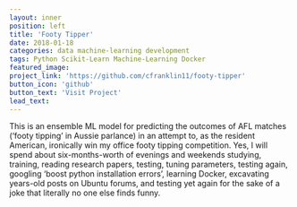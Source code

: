 ```yaml
---
layout: inner
position: left
title: 'Footy Tipper'
date: 2018-01-18
categories: data machine-learning development
tags: Python Scikit-Learn Machine-Learning Docker
featured_image:
project_link: 'https://github.com/cfranklin11/footy-tipper'
button_icon: 'github'
button_text: 'Visit Project'
lead_text:
---
```


This is an ensemble ML model for predicting the outcomes of AFL matches (‘footy tipping’ in Aussie parlance) in an attempt to, as the resident American, ironically win my office footy tipping competition. Yes, I will spend about six-months-worth of evenings and weekends studying, training, reading research papers, testing, tuning parameters, testing again, googling ‘boost python installation errors’, learning Docker, excavating years-old posts on Ubuntu forums, and testing yet again for the sake of a joke that literally no one else finds funny.